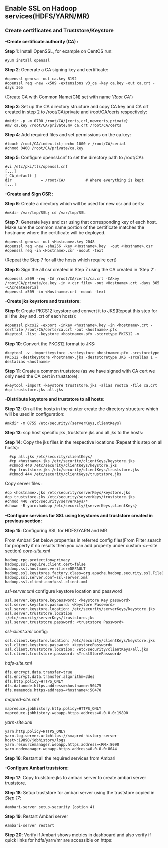 ## Enable SSL on Hadoop services(HDFS/YARN/MR)


### Create certificates and Truststore/Keystore

**-Create certificate authority (CA) :** 

**Step 1**: Install OpenSSL, for example on CentOS run:

    #yum install openssl

**Step 2**: Generate a CA signing key and certificate:

    #openssl genrsa -out ca.key 8192
    #openssl req -new -x509 -extensions v3_ca -key ca.key -out ca.crt -days 365

(Create CA with Common Name(CN) set with name '*Root CA*')

**Step 3**: Set up the CA directory structure and copy CA key and CA crt created in step 2 to /root/CA/private and /root/CA/certs respectively:

    #mkdir -p -m 0700 /root/CA/{certs,crl,newcerts,private}
    #mv ca.key /root/CA/private;mv ca.crt /root/CA/certs

**Step 4**: Add required files and set permissions on the ca.key:

    #touch /root/CA/index.txt; echo 1000 > /root/CA/serial
    #chmod 0400 /root/CA/private/ca.key

**Step 5**: Configure openssl.cnf to set the directory path to /root/CA/:

    #vi /etc/pki/tls/openssl.cnf
    [...]
    [ CA_default ]
    dir             = /root/CA/         # Where everything is kept
    [...]

**-Create and Sign CSR :**

**Step 6**: Create a directory which will be used for new csr and certs: 

    #mkdir /var/tmp/SSL; cd /var/tmp/SSL

**Step 7**: Generate keys and csr using that corresponding key of each host. Make sure the common name portion of the certificate matches the hostname where the certificate will be deployed.

    #openssl genrsa -out <Hostname>.key 2048
    #openssl req -new -sha256 -key <Hostname>.key  -out <Hostname>.csr
    #openssl req -in <Hostname>.csr -noout -text

(Repeat the Step 7 for all the hosts which require cert)

 
**Step 8**:  Sign the all csr created in Step 7 using the CA created in 'Step 2': 

    #openssl x509 -req -CA /root/CA/certs/ca.crt -CAkey /root/CA/private/ca.key -in <.csr file> -out <Hostname>.crt -days 365 -CAcreateserial
    #openssl x509 -in <Hostname>.crt -noout -text

**-Create jks keystore and truststore:**

**Step 9**: Create PKCS12 keystore and convert it to JKS(Repeat this step for all the .key and .crt of each hosts): 

    #openssl pkcs12 -export -inkey <hostname>.key -in <hostname>.crt -certfile /root/CA/certs/ca.crt -out <hostname>.pfx
    #keytool -list -keystore <hostname>.pfx -storetype PKCS12 -v

**Step 10**: Convert the PKCS12 format to JKS: 

    #keytool -v -importkeystore -srckeystore <hostname>.pfx -srcstoretype PKCS12 -destkeystore <hostname>.jks -deststoretype JKS -srcalias 1 -destalias <hostname>

**Step 11**: Create a common truststore (as we have signed with CA cert we only need the CA cert in truststore): 

    #keytool -import -keystore truststore.jks -alias rootca -file ca.crt
    #cp truststore.jks all.jks 

**-Distribute keystore and truststore to all hosts:**

**Step 12**: On all the hosts in the cluster create the directory structure which will be used in configuration: 

    #mkdir -m 0755 /etc/security/{serverKeys,clientKeys}

**Step 13**: scp host specific jks ,truststore.jks and all.jks to the hosts: 

**Step 14**: Copy the jks files in the respective locations (Repeat this step on all hosts): 

      #cp all.jks /etc/security/clientKeys/
      #cp <hostname>.jks /etc/security/clientKeys/keystore.jks
      #chmod 440 /etc/security/clientKeys/keystore.jks
      #cp truststore.jks /etc/security/clientKeys/truststore.jks
      #chmod 444 /etc/security/clientKeys/truststore.jks

Copy server files :

    #cp <hostname>.jks /etc/security/serverKeys/keystore.jks
    #cp truststore.jks /etc/security/serverKeys/truststore.jks
    #chmod 440 /etc/security/serverKeys/*
    #chown -R yarn:hadoop /etc/security/{serverKeys,clientKeys}

**-Configure services for SSL using keystores and truststore created in previous section:**

**Step 15**: Configuring SSL for HDFS/YARN and MR

From Ambari Set below properties in referred config files(From Filter search for property if no results then you can add property under custom <>-site section)
*core-site.xml*

    hadoop.rpc.protection=privacy
    hadoop.ssl.require.client.cert=false
    hadoop.ssl.hostname.verifier=DEFAULT
    hadoop.ssl.keystores.factory.class=org.apache.hadoop.security.ssl.FileBasedKeyStoresFactory
    hadoop.ssl.server.conf=ssl-server.xml
    hadoop.ssl.client.conf=ssl-client.xml

*ssl-server.xml* configure keystore location and password

    ssl.server.keystore.keypassword: <keystore Key password>
    ssl.server.keystore.password: <Keystore Password>
    ssl.server.keystore.location: /etc/security/serverKeys/keystore.jks
    ssl.server.truststore.location :/etc/security/serverKeys/truststore.jks
    ssl.server.truststore.password: <truststore Password>

*ssl-client.xml* config:

    ssl.client.keystore.location: /etc/security/clientKeys/keystore.jks
    ssl.client.keystore.password: <keystorePassword>
    ssl.client.truststore.location: /etc/security/clientKeys/all.jks
    ssl.client.truststore.password: <TrustStorePassword>

*hdfs-site.xml*

    dfs.encrypt.data.transfer=true
    dfs.encrypt.data.transfer.algorithm=3des
    dfs.http.policy=HTTPS_ONLY
    dfs.datanode.https.address=<hostname>:50475
    dfs.namenode.https-address=<hostname>:50470

*mapred-site.xml*

    mapreduce.jobhistory.http.policy=HTTPS_ONLY
    mapreduce.jobhistory.webapp.https.address=0.0.0.0:19890

*yarn-site.xml*

    yarn.http.policy=HTTPS_ONLY
    yarn.log.server.url=https://<mapred-history-server-host>:19890/jobhistory/logs
    yarn.resourcemanager.webapp.https.address=<RM>:8090
    yarn.nodemanager.webapp.https.address=0.0.0.0:8044

**Step 16**: Restart all the required services from Ambari

**-Configure Ambari truststore:**

**Step 17**: Copy truststore.jks to ambari server to create ambari server truststore.

**Step 18**: Setup truststore for ambari server using the truststore copied in *Step 17*:  

    #ambari-server setup-security (option 4)

**Step 19**: Restart Ambari server

    #ambari-server restart
    
**Step 20**: Verify if Ambari  shows metrics in dashboard and also verify if quick links for hdfs/yarn/mr are accessible on https: 
